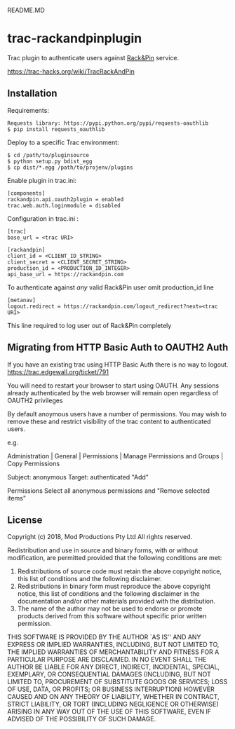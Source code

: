 README.MD
# trac-rackandpinplugin

Trac plugin to authenticate users against [Rack&Pin](https://rackandpin.com/) service.

https://trac-hacks.org/wiki/TracRackAndPin

## Installation

Requirements:

    Requests library: https://pypi.python.org/pypi/requests-oauthlib
    $ pip install requests_oauthlib

Deploy to a specific Trac environment:

    $ cd /path/to/pluginsource
    $ python setup.py bdist_egg
    $ cp dist/*.egg /path/to/projenv/plugins

Enable plugin in trac.ini:

    [components]
    rackandpin.api.oauth2plugin = enabled
    trac.web.auth.loginmodule = disabled
    
Configuration in trac.ini :

    [trac]
    base_url = <trac URI>
      
    [rackandpin]
    client_id = <CLIENT_ID_STRING>
    client_secret = <CLIENT_SECRET_STRING>
    production_id = <PRODUCTION_ID_INTEGER>
    api_base_url = https://rackandpin.com

To authenticate against _any_ valid Rack&Pin user omit production_id line

    [metanav]
    logout.redirect = https://rackandpin.com/logout_redirect?next=<trac URI>

This line required to log user out of Rack&Pin completely

## Migrating from HTTP Basic Auth to OAUTH2 Auth

If you have an existing trac using HTTP Basic Auth there is no way to logout.
https://trac.edgewall.org/ticket/791

You will need to restart your browser to start using OAUTH. Any sessions already authenticated by the web browser will remain open regardless of OAUTH2 privileges

By default anoymous users have a number of permissions. You may wish to remove these and restrict visibility of the trac content to authenticated users.

e.g.

Administration | General | Permissions | Manage Permissions and Groups | Copy Permissions

Subject: anonymous
Target: authenticated
"Add"

Permissions
Select all anonymous permissions and "Remove selected items"

## License

Copyright (c) 2018, Mod Productions Pty Ltd
All rights reserved.

Redistribution and use in source and binary forms, with or without
modification, are permitted provided that the following conditions
are met:

1. Redistributions of source code must retain the above copyright
   notice, this list of conditions and the following disclaimer.
2. Redistributions in binary form must reproduce the above copyright
   notice, this list of conditions and the following disclaimer in
   the documentation and/or other materials provided with the
   distribution.
3. The name of the author may not be used to endorse or promote
   products derived from this software without specific prior
   written permission.

THIS SOFTWARE IS PROVIDED BY THE AUTHOR `AS IS'' AND ANY EXPRESS
OR IMPLIED WARRANTIES, INCLUDING, BUT NOT LIMITED TO, THE IMPLIED
WARRANTIES OF MERCHANTABILITY AND FITNESS FOR A PARTICULAR PURPOSE
ARE DISCLAIMED. IN NO EVENT SHALL THE AUTHOR BE LIABLE FOR ANY
DIRECT, INDIRECT, INCIDENTAL, SPECIAL, EXEMPLARY, OR CONSEQUENTIAL
DAMAGES (INCLUDING, BUT NOT LIMITED TO, PROCUREMENT OF SUBSTITUTE
GOODS OR SERVICES; LOSS OF USE, DATA, OR PROFITS; OR BUSINESS
INTERRUPTION) HOWEVER CAUSED AND ON ANY THEORY OF LIABILITY,
WHETHER IN CONTRACT, STRICT LIABILITY, OR TORT (INCLUDING
NEGLIGENCE OR OTHERWISE) ARISING IN ANY WAY OUT OF THE USE OF THIS
SOFTWARE, EVEN IF ADVISED OF THE POSSIBILITY OF SUCH DAMAGE.
